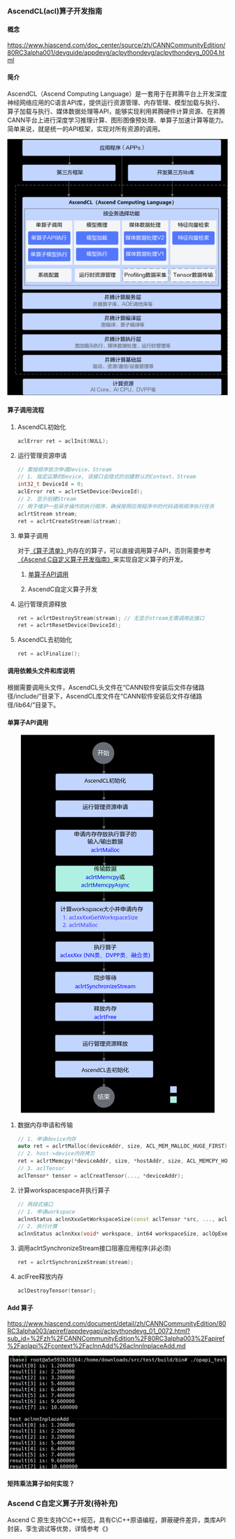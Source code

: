 ### AscendCL(acl)算子开发指南

#### 概念
https://www.hiascend.com/doc_center/source/zh/CANNCommunityEdition/80RC3alpha001/devguide/appdevg/aclpythondevg/aclpythondevg_0004.html

#### 简介
AscendCL（Ascend Computing Language）是一套用于在昇腾平台上开发深度神经网络应用的C语言API库，提供运行资源管理、内存管理、模型加载与执行、算子加载与执行、媒体数据处理等API，能够实现利用昇腾硬件计算资源、在昇腾CANN平台上进行深度学习推理计算、图形图像预处理、单算子加速计算等能力。简单来说，就是统一的API框架，实现对所有资源的调用。

<div align=center>
    <img src="https://raw.githubusercontent.com/wangshuai09/blog_img/main/images/20240708173147.png"/>
</div>

#### 算子调用流程
1. AscendCL初始化
    ```cpp
    aclError ret = aclInit(NULL);
    ```
2. 运行管理资源申请
    ```cpp
    // 需按顺序依次申请Device、Stream
    // 1. 指定运算的Device, 该接口会隐式的创建默认的Context、Stream
    int32_t DeviceId = 0;
    aclError ret = aclrtSetDevice(DeviceId);
    // 2. 显示创建Stream
    // 用于维护一些异步操作的执行顺序，确保按照应用程序中的代码调用顺序执行任务
    aclrtStream stream;
    ret = aclrtCreateStream(&stream);
    ```
3. 单算子调用

    对于[《算子清单》](https://www.hiascend.com/document/detail/zh/CANNCommunityEdition/80RC2alpha003/apiref/operatorlist/operatorlist_0000.html)内存在的算子，可以直接调用算子API，否则需要参考[《Ascend C自定义算子开发指南》](https://www.hiascend.com/document/detail/zh/CANNCommunityEdition/80RC2alpha003/devguide/opdevg/ascendcopdevg/atlas_ascendc_10_0001.html)来实现自定义算子的开发。
    1. [单算子API调用](#单算子api调用)

    2. AscendC自定义算子开发
4. 运行管理资源释放
    ```cpp
    ret = aclrtDestroyStream(stream); // 无显示stream无需调用此接口
    ret = aclrtResetDevice(DeviceId);
    ```
5. AscendCL去初始化
    ```cpp
    ret = aclFinalize();
    ```

#### 调用依赖头文件和库说明
根据需要调用头文件，AscendCL头文件在“CANN软件安装后文件存储路径/include/”目录下，AscendCL库文件在“CANN软件安装后文件存储路径/lib64/”目录下。


#### 单算子API调用
<div align=center>
    <img src="https://raw.githubusercontent.com/wangshuai09/blog_img/main/images/20240708190310.png"/>
</div>

1. 数据内存申请和传输
    ```cpp
    // 1. 申请device内存
    auto ret = aclrtMalloc(deviceAddr, size, ACL_MEM_MALLOC_HUGE_FIRST);
    // 2. host->device内存拷贝
    ret = aclrtMemcpy(*deviceAddr, size, *hostAddr, size, ACL_MEMCPY_HOST_TO_DEVICE);
    // 3. aclTensor
    aclTensor* tensor = aclCreatTensor(..., *deviceAddr);
    ```
2. 计算workspacespace并执行算子
    ```cpp
    // 两段式接口
    // 1. 申请workspace
    aclnnStatus aclnnXxxGetWorkspaceSize(const aclTensor *src, ..., aclTensor *out, ..., uint64_t workspaceSize, aclOpExecutor **executor);
    // 2. 执行计算
    aclnnStatus aclnnXxx(void* workspace, int64 workspaceSize, aclOpExecutor* executor, aclrtStream stream);

    ```
3. 调用aclrtSynchronizeStream接口阻塞应用程序(非必须)
    ```cpp
    ret = aclrtSynchronizeStream(stream);
    ```
4. aclFree释放内存
   ```cpp
   aclDestroyTensor(tensor);
   ```

#### Add 算子
https://www.hiascend.com/document/detail/zh/CANNCommunityEdition/80RC3alpha003/apiref/appdevgapi/aclpythondevg_01_0072.html?sub_id=%2Fzh%2FCANNCommunityEdition%2F80RC3alpha003%2Fapiref%2Faolapi%2Fcontext%2FaclnnAdd%26aclnnInplaceAdd.md
<div align=center>
    <img src="https://raw.githubusercontent.com/wangshuai09/blog_img/main/images/20241015180648.png" width="500"/>
</div>

#### 矩阵乘法算子如何实现？

### Ascend C自定义算子开发(待补充)
Ascend C 原生支持C\C++规范，具有C\C++原语编程，屏蔽硬件差异，类库API封装，孪生调试等优势，详情参考《》
